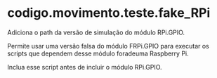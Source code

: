 <a id="module-codigo.movimento.teste.fake_RPi"></a>

<a id="codigo-movimento-teste-fake-rpi"></a>

# codigo.movimento.teste.fake_RPi

Adiciona o path da versão de simulação do módulo RPi.GPIO.

Permite usar uma versão falsa do módulo FRPi.GPIO para executar
os scripts que dependem desse módulo foradeuma Raspberry Pi.

Inclua esse script antes de incluir o módulo RPi.GPIO.
